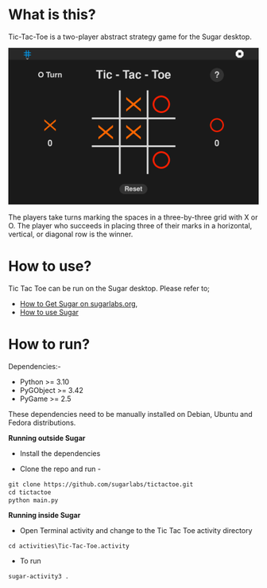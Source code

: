 What is this?
=============

Tic-Tac-Toe is a two-player abstract strategy game for the Sugar desktop.

![screenshot](screenshots/en/1.png)

The players take turns marking the spaces in a three-by-three grid with X or O. The player who succeeds in placing three of their marks in a horizontal, vertical, or diagonal row is the winner. 


How to use?
===========

Tic Tac Toe can be run on the Sugar desktop. Please refer to;

* [How to Get Sugar on sugarlabs.org](https://sugarlabs.org/),
* [How to use Sugar](https://help.sugarlabs.org/)

How to run?
=================

Dependencies:- 
- Python >= 3.10
- PyGObject >= 3.42
- PyGame >= 2.5
  
These dependencies need to be manually installed on Debian, Ubuntu and Fedora distributions.


**Running outside Sugar**


- Install the dependencies

- Clone the repo and run -
```
git clone https://github.com/sugarlabs/tictactoe.git
cd tictactoe
python main.py
```

**Running inside Sugar**

- Open Terminal activity and change to the Tic Tac Toe activity directory
```
cd activities\Tic-Tac-Toe.activity
```
- To run
```
sugar-activity3 .
```